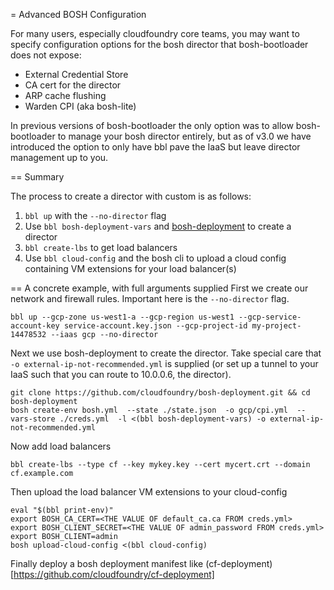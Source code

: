 = Advanced BOSH Configuration

For many users, especially cloudfoundry core teams, you may want to specify configuration options for the bosh director that bosh-bootloader does not expose:
* External Credential Store
* CA cert for the director
* ARP cache flushing
* Warden CPI (aka bosh-lite)

In previous versions of bosh-bootloader the only option was to allow bosh-bootloader to manage your bosh director entirely, but as of v3.0 we have introduced the option to only have bbl pave the IaaS but leave director management up to you.

== Summary

The process to create a director with custom is as follows:

1. ``bbl up`` with the ``--no-director`` flag
2. Use ``bbl bosh-deployment-vars`` and [bosh-deployment](https://github.com/cloudfoundry/bosh-deployment) to create a director
3. ``bbl create-lbs`` to get load balancers
4. Use ``bbl cloud-config`` and the bosh cli to upload a cloud config containing VM extensions for your load balancer(s)


== A concrete example, with full arguments supplied
First we create our network and firewall rules. Important here is the ``--no-director`` flag.
```
bbl up --gcp-zone us-west1-a --gcp-region us-west1 --gcp-service-account-key service-account.key.json --gcp-project-id my-project-14478532 --iaas gcp --no-director
```


Next we use bosh-deployment to create the director. Take special care that ``-o external-ip-not-recommended.yml`` is supplied (or set up a tunnel to your IaaS such that you can route to 10.0.0.6, the director).
```
git clone https://github.com/cloudfoundry/bosh-deployment.git && cd bosh-deployment
bosh create-env bosh.yml  --state ./state.json  -o gcp/cpi.yml  --vars-store ./creds.yml  -l <(bbl bosh-deployment-vars) -o external-ip-not-recommended.yml
```


Now add load balancers
```
bbl create-lbs --type cf --key mykey.key --cert mycert.crt --domain cf.example.com
```


Then upload the load balancer VM extensions to your cloud-config
```
eval "$(bbl print-env)"
export BOSH_CA_CERT=<THE VALUE OF default_ca.ca FROM creds.yml>
export BOSH_CLIENT_SECRET=<THE VALUE OF admin_password FROM creds.yml>
export BOSH_CLIENT=admin
bosh upload-cloud-config <(bbl cloud-config)
```


Finally deploy a bosh deployment manifest like (cf-deployment)[https://github.com/cloudfoundry/cf-deployment]

